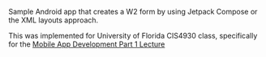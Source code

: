 Sample Android app that creates a W2 form by using Jetpack Compose or the XML layouts approach.

This was implemented for University of Florida CIS4930 class, specifically for the [Mobile App Development Part 1 Lecture](https://docs.google.com/presentation/d/15xCtFbNG4Hx11EsZe2711LOdurOqTaD5X1v3ZqQQEoA/edit#slide=id.g3014818684a_0_56)
